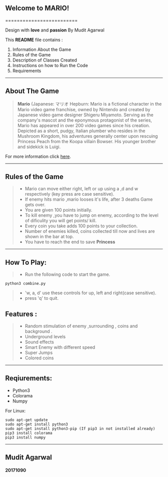   ## Welcome to MARIO! ##
=========================

Design with **love** and **passion** 
By Mudit Agarwal

This **README** file contains :
 1.  Information About the Game
 2. Rules of the Game
 3. Description of Classes Created
 4. Instructions on how to Run the Code
 5. Requirements

----------


About The Game
-------------

>**Mario** (Japanese: マリオ Hepburn: Mario is a fictional character in the Mario video game franchise, owned by Nintendo and created by Japanese video game designer Shigeru Miyamoto. Serving as the company's mascot and the eponymous protagonist of the series, Mario has appeared in over 200 video games since his creation. Depicted as a short, pudgy, Italian plumber who resides in the Mushroom Kingdom, his adventures generally center upon rescuing Princess Peach from the Koopa villain Bowser. His younger brother and sidekick is Luigi. 

For more information click [here](https://en.wikipedia.org/wiki/Mario).

----------


Rules of the Game
-------------------

>- Mario can move either right, left or up using a ,d and w respectively (key press are case sensitive). 
>- If enemy hits mario ,mario looses it's life, after 3 deaths Game gets over.
>- You are given 100 points initially.
>- To kill enemy ,you have to jump on enemy, according to the level of dificulity you will get points/ kill.
>- Every coin you take adds 100 points to your collection.
>- Number of enemies killed, coins collected till now and lives are shown in the bar at top.
>- You have to reach the end to save  **Princess** 

------------------------

How To Play:
------------------
>- Run the following code to start the game.
```
python3 combine.py
```
>- 'w, a, d' use these controls for up, left and right(case sensitive).
>- press 'q' to quit.


Features :
---------------------

  >-  Random stimulation of enemy ,surrounding , coins and background  .
  >- Underground levels
  >- Sound effects 
  >- Smart Enemy with different speed
  >- Super Jumps
  >- Colored coins
___________________
Reqiurements:
--------------------
- Python3
- Colorama
- Numpy

For Linux:

```
sudo apt-get update
sudo apt-get install python3
sudo apt-get install python3-pip (If pip3 in not installed already)
pip3 install colorama
pip3 install numpy
```
_______________

## Mudit Agarwal
#### 20171090
